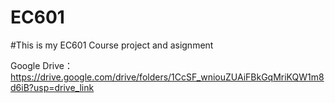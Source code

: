 # EC601
#This is my EC601 Course project and asignment 

Google Drive：https://drive.google.com/drive/folders/1CcSF_wniouZUAiFBkGqMriKQW1m8d6iB?usp=drive_link
